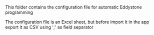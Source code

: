 This folder contains the configuration file for automatic Eddystone programming

The configuration file is an Excel sheet, but before import it in the app export it as CSV using ';' as field separator
